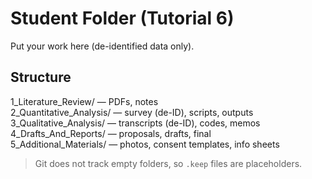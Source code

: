 # Student Folder (Tutorial 6)
Put your work here (de-identified data only).

## Structure
1_Literature_Review/ — PDFs, notes  
2_Quantitative_Analysis/ — survey (de-ID), scripts, outputs  
3_Qualitative_Analysis/ — transcripts (de-ID), codes, memos  
4_Drafts_And_Reports/ — proposals, drafts, final  
5_Additional_Materials/ — photos, consent templates, info sheets

> Git does not track empty folders, so `.keep` files are placeholders.
